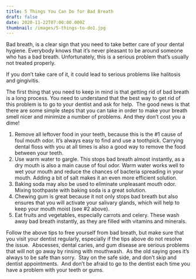 ```yaml
---
title: 5 Things You Can Do for Bad Breath
draft: false
date: 2020-11-22T07:00:00.000Z
thumbnail: /images/5-things-to-do1.jpg
---
```

Bad breath, is a clear sign that you need to take better care of your dental hygiene. Everybody knows that it’s never pleasant to be around someone who has a bad breath. Unfortunately, this is a serious problem that’s usually not treated properly.

[](/images/5-things-to-do1.jpg)

If you don’t take care of it, it could lead to serious problems like halitosis and gingivitis.

The first thing that you need to keep in mind is that getting rid of bad breath is a long process. You need to understand that the best way to get rid of this problem is to go to your dentist and ask for help.  The good news is that there are some simple steps that you can take in order to make your breath smell nicer and minimize a number of problems. And they don’t cost you a dime!

1. Remove all leftover food in your teeth, because this is the #1 cause of foul mouth odor. It’s always easy to find and use a toothpick. Carrying dental floss with you at all times is also a good way to remove the food between your teeth.
2. Use warm water to gargle. This stops bad breath almost instantly, as a dry mouth is also a main cause of foul odor. Warm water works well to wet your mouth and reduce the chances of bacteria spreading in your mouth. Adding a bit of salt makes it an even more efficient solution.
3. Baking soda may also be used to eliminate unpleasant mouth odor. Mixing toothpaste with baking soda is a great solution.
4. Chewing gum is great because it not only stops bad breath but also ensures that you will activate your salivary glands, which will help to keep your mouth moist (see #2 above).
5. Eat fruits and vegetables, especially carrots and celery. These wash away bad breath instantly, as they are filled with vitamins and minerals.

Follow the above tips to free yourself from bad breath, but make sure that you visit your dentist regularly, especially if the tips above do not resolve the issue.  Abscesses, dental caries, and gum disease are serious problems that will not go away by rinsing with mouthwash.  As the old saying goes it’s always to be safe than sorry.  Stay on the safe side, and don’t skip and dentist appointments.  And don’t be afraid to go to the dentist each time you have a problem with your teeth or gums.